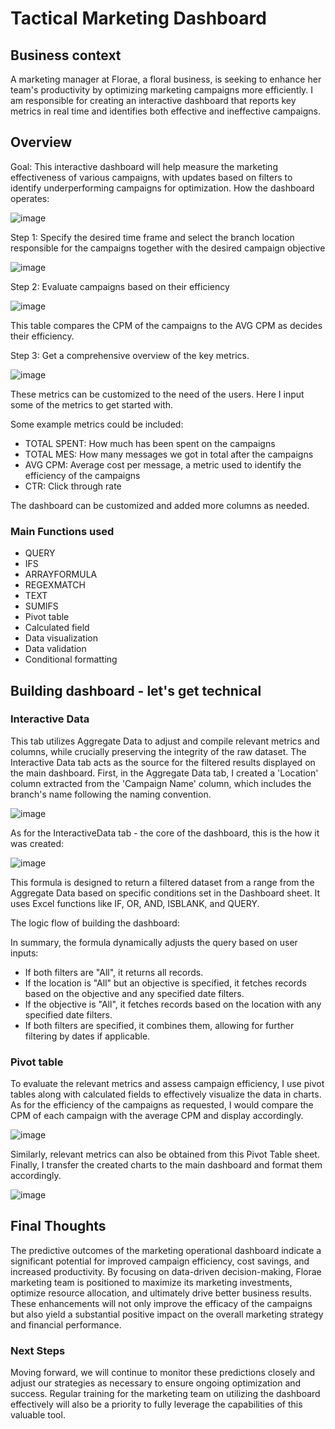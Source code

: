 # Tactical Marketing Dashboard

## Business context
A marketing manager at Florae, a floral business, is seeking to enhance her team's productivity by optimizing marketing campaigns more efficiently. I am responsible for creating an interactive dashboard that reports key metrics in real time and identifies both effective and ineffective campaigns.

## Overview
Goal: This interactive dashboard will help measure the marketing effectiveness of various campaigns, with updates based on filters to identify underperforming campaigns for optimization.
How the dashboard operates:

![image](https://github.com/user-attachments/assets/eda97dfb-8db9-49f4-bfb9-9a359c233892)


Step 1: Specify the desired time frame and select the branch location responsible for the campaigns together with the desired campaign objective

![image](https://github.com/user-attachments/assets/40f27323-551c-4d31-a16b-8bbd20dc296a)

Step 2: Evaluate campaigns based on their efficiency

![image](https://github.com/user-attachments/assets/4caf37c5-6dd0-43a9-b322-41f554a5508d)

This table compares the CPM of the campaigns to the AVG CPM as decides their efficiency.

Step 3: Get a comprehensive overview of the key metrics.

![image](https://github.com/user-attachments/assets/f6dcaaf4-1b9b-48f3-9b7b-9dd7c93b9cd4)

These metrics can be customized to the need of the users. Here I input some of the metrics to get started with.

Some example metrics could be included:
- TOTAL SPENT: How much has been spent on the campaigns
- TOTAL MES: How many messages we got in total after the campaigns
- AVG CPM: Average cost per message, a metric used to identify the efficiency of the campaigns
- CTR: Click through rate

The dashboard can be customized and added more columns as needed.


### Main Functions used
- QUERY
- IFS
- ARRAYFORMULA
- REGEXMATCH
- TEXT
- SUMIFS
- Pivot table
- Calculated field
- Data visualization
- Data validation
- Conditional formatting 

## Building dashboard - let's get technical
### Interactive Data
This tab utilizes Aggregate Data to adjust and compile relevant metrics and columns, while crucially preserving the integrity of the raw dataset. The Interactive Data tab acts as the source for the filtered results displayed on the main dashboard. First, in the Aggregate Data tab, I created a 'Location' column extracted from the 'Campaign Name' column, which includes the branch's name following the naming convention. 

![image](https://github.com/user-attachments/assets/b9042806-d2bd-4e9a-92f4-d7bb8e4d83f5)

As for the InteractiveData tab - the core of the dashboard, this is the how it was created:

![image](https://github.com/user-attachments/assets/5dbf1e03-fecc-49c1-8fd2-e39f211bbc70)


This formula is designed to return a filtered dataset from a range from the Aggregate Data based on specific conditions set in the Dashboard sheet. It uses Excel functions like IF, OR, AND, ISBLANK, and QUERY.

The logic flow of building the dashboard:

In summary, the formula dynamically adjusts the query based on user inputs: 
- If both filters are "All", it returns all records.
- If the location is "All" but an objective is specified, it fetches records based on the objective and any specified date filters.
- If the objective is "All", it fetches records based on the location with any specified date filters.
- If both filters are specified, it combines them, allowing for further filtering by dates if applicable.


### Pivot table
To evaluate the relevant metrics and assess campaign efficiency, I use pivot tables along with calculated fields to effectively visualize the data in charts. As for the efficiency of the campaigns as requested, I would compare the CPM of each campaign with the average CPM and display accordingly.

![image](https://github.com/user-attachments/assets/7cb5cf88-d137-415e-8f9f-fb932f53f3f7)

Similarly, relevant metrics can also be obtained from this Pivot Table sheet. Finally, I transfer the created charts to the main dashboard and format them accordingly.

![image](https://github.com/user-attachments/assets/16925a85-5cf4-46a5-98d9-e25fd60b60d7)

## Final Thoughts
The predictive outcomes of the marketing operational dashboard indicate a significant potential for improved campaign efficiency, cost savings, and increased productivity. By focusing on data-driven decision-making, Florae marketing team is positioned to maximize its marketing investments, optimize resource allocation, and ultimately drive better business results. These enhancements will not only improve the efficacy of the campaigns but also yield a substantial positive impact on the overall marketing strategy and financial performance.

### Next Steps
Moving forward, we will continue to monitor these predictions closely and adjust our strategies as necessary to ensure ongoing optimization and success. Regular training for the marketing team on utilizing the dashboard effectively will also be a priority to fully leverage the capabilities of this valuable tool.





